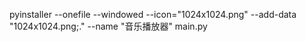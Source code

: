 pyinstaller --onefile --windowed --icon="1024x1024.png"     --add-data "1024x1024.png;."    --name "音乐播放器"  main.py